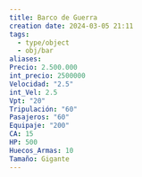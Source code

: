 ```yaml
---
title: Barco de Guerra
creation date: 2024-03-05 21:11
tags:
  - type/object
  - obj/bar
aliases: 
Precio: 2.500.000
int_precio: 2500000
Velocidad: "2.5"
int_Vel: 2.5
Vpt: "20"
Tripulación: "60"
Pasajeros: "60"
Equipaje: "200"
CA: 15
HP: 500
Huecos_Armas: 10
Tamaño: Gigante
---
```

